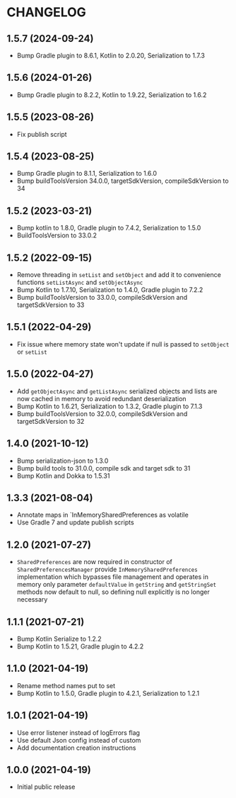 # CHANGELOG

## 1.5.7 (2024-09-24)
* Bump Gradle plugin to 8.6.1, Kotlin to 2.0.20, Serialization to 1.7.3

## 1.5.6 (2024-01-26)
* Bump Gradle plugin to 8.2.2, Kotlin to 1.9.22, Serialization to 1.6.2

## 1.5.5 (2023-08-26)
* Fix publish script

## 1.5.4 (2023-08-25)
* Bump Gradle plugin to 8.1.1, Serialization to 1.6.0
* Bump buildToolsVersion 34.0.0, targetSdkVersion, compileSdkVersion to 34

## 1.5.2 (2023-03-21)
* Bump kotlin to 1.8.0, Gradle plugin to 7.4.2, Serialization to 1.5.0
* BuildToolsVersion to 33.0.2

## 1.5.2 (2022-09-15)
* Remove threading in `setList` and `setObject` and  add it to convenience functions `setListAsync` and `setObjectAsync`
* Bump Kotlin to 1.7.10, Serialization to 1.4.0, Gradle plugin to 7.2.2
* Bump buildToolsVersion to 33.0.0, compileSdkVersion and targetSdkVersion to 33

## 1.5.1 (2022-04-29)
* Fix issue where memory state won't update if null is passed to `setObject` or `setList`

## 1.5.0 (2022-04-27)
* Add `getObjectAsync` and `getListAsync` serialized objects and lists are now cached in memory to avoid redundant deserialization
* Bump Kotlin to 1.6.21, Serialization to 1.3.2, Gradle plugin to 7.1.3
* Bump buildToolsVersion to 32.0.0, compileSdkVersion and targetSdkVersion to 32

## 1.4.0 (2021-10-12)
* Bump serialization-json to 1.3.0
* Bump build tools to 31.0.0, compile sdk and target sdk to 31
* Bump Kotlin and Dokka to 1.5.31

## 1.3.3 (2021-08-04)
* Annotate maps in `InMemorySharedPreferences as volatile
* Use Gradle 7 and update publish scripts

## 1.2.0 (2021-07-27)
* `SharedPreferences` are now required in constructor of `SharedPreferencesManager` 
provide `InMemorySharedPreferences` implementation which bypasses file management and operates in memory only 
parameter `defaultValue` in `getString` and `getStringSet` methods now default to null, so defining null explicitly is no longer necessary

## 1.1.1 (2021-07-21)
* Bump Kotlin Serialize to 1.2.2
* Bump Kotlin to 1.5.21, Gradle plugin to 4.2.2

## 1.1.0 (2021-04-19)
* Rename method names put to set
* Bump Kotlin to 1.5.0, Gradle plugin to 4.2.1, Serialization to 1.2.1

## 1.0.1 (2021-04-19)
* Use error listener instead of logErrors flag
* Use default Json config instead of custom
* Add documentation creation instructions

## 1.0.0 (2021-04-19)
* Initial public release
